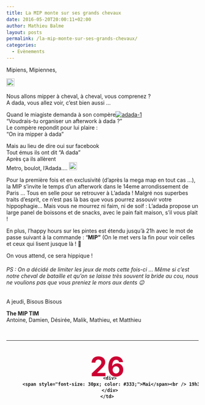 ```yaml
---
title: La MIP monte sur ses grands chevaux
date: 2016-05-20T20:00:11+02:00
author: Mathieu Balme
layout: posts
permalink: /la-mip-monte-sur-ses-grands-chevaux/
categories:
  - Evènements
---
```

Mipiens, Mipiennes,

<img class="alignleft" src="https://upload.wikimedia.org/wikipedia/commons/thumb/3/35/Simple_Music.svg/2000px-Simple_Music.svg.png" width="21" height="21" /> 

Nous allons mipper à cheval, à cheval, vous comprenez ?  
A dada, vous allez voir, c&#8217;est bien aussi &#8230;

Quand le miagiste demanda à son compère[<img class="size-medium wp-image-3575 alignright" src="/assets/uploads/2016/05/adada-1-300x190.jpg" alt="adada-1" width="300" height="190" srcset="/assets/uploads/2016/05/adada-1-300x190.jpg 300w, /assets/uploads/2016/05/adada-1-768x487.jpg 768w, /assets/uploads/2016/05/adada-1.jpg 890w" sizes="(max-width: 300px) 100vw, 300px" />](/assets/uploads/2016/05/adada-1.jpg)  
&#8220;Voudrais-tu organiser un afterwork à dada ?&#8221;  
Le compère repondit pour lui plaire :  
&#8220;On ira mipper à dada&#8221;

Mais au lieu de dire oui sur facebook  
Tout émus ils ont dit &#8220;A dada&#8221;  
Après ça ils allèrent  
Metro, boulot, l&#8217;Adada&#8230;. <img class="alignnone" src="https://upload.wikimedia.org/wikipedia/commons/thumb/3/35/Simple_Music.svg/2000px-Simple_Music.svg.png" width="21" height="21" />

Pour la première fois et en exclusivité (d&#8217;après la mega map en tout cas &#8230;), la MIP s&#8217;invite le temps d&#8217;un afterwork dans le 14eme arrondissement de Paris &#8230; Tous en selle pour se retrouver à L&#8217;adada ! Malgré nos superbes traits d&#8217;esprit, ce n&#8217;est pas là bas que vous pourrez assouvir votre hippophagie&#8230; Mais vous ne mourrez ni faim, ni de soif : L&#8217;adada propose un large panel de boissons et de snacks, avec le pain fait maison, s&#8217;il vous plait !

En plus, l&#8217;happy hours sur les pintes est étendu jusqu&#8217;à 21h avec le mot de passe suivant à la commande : &#8220;**MIP&#8221;** (On le met vers la fin pour voir celles et ceux qui lisent jusque là ! 🙂

On vous attend, ce sera hippique !

###### _PS : On a décidé de limiter les jeux de mots cette fois-ci &#8230; Même si c&#8217;est notre cheval de bataille et qu&#8217;on se laisse très souvent la bride au cou, nous ne voulions pas que vous preniez le mors aux dents 😉_

A jeudi, Bisous Bisous

**The MIP TIM**  
Antoine, Damien, Désirée, Malik, Mathieu, et Matthieu

&nbsp;

<table style="height: 154px;" width="657">
  <tr>
    <td style="padding: 10px; width: 120px; font-weight: bold; vertical-align: middle; text-align: center;">
      <div style="height: 50px; font-size: 70px; color: #cc0033; margin-top: 15px;">
        26
      </div>
      
      <div>
        <span style="font-size: 30px; color: #333;">Mai</span><br /> 19h30
      </div>
    </td>
    
    <td style="padding: 0px; width: 225px; font-weight: bold; font-size: 20px; vertical-align: middle;">
      <p style="text-align: center;">
        <a href="https://www.facebook.com/LAdada-bar-191075480964078/" target="_blank">L&#8217;Adada Bar</a><br /> <a title="L'Adada Bar" href="#">15 Rue du Maine 75014 Paris</a><br /> <a href="https://citymapper.com/go/o9khtd" target="_blank"><img src="https://static.citymapper.com/img/embed/GetMeThere_Citymapper.png" alt="Get directions with Citymapper" /></a>
      </p>
    </td>
    
    <td style="padding-left: 20px; width: 200px; font-weight: bold; font-size: 20px; vertical-align: middle; text-align: left;">
      <a href="/assets/uploads/2010/10/m4.gif" rel="attachment wp-att-258"><img class="alignnone size-full wp-image-258" src="/assets/uploads/2010/10/m4.gif" alt="Ligne 2" width="21" height="21" /></a><a href="/assets/uploads/2010/10/m6.gif"><img class="alignnone size-full wp-image-274" src="/assets/uploads/2010/10/m6.gif" alt="m6" width="21" height="21" /></a><a href="/assets/uploads/2010/10/m12.gif"><img class="alignnone size-full wp-image-281" src="/assets/uploads/2010/10/m12.gif" alt="m12" width="21" height="21" /></a><a href="/assets/uploads/2010/10/m13.gif"><img class="alignnone size-full wp-image-282" src="/assets/uploads/2010/10/m13.gif" alt="m13" width="21" height="21" /></a>Montparnasse &#8211; Bienvenüe
    </td>
  </tr>
</table>

&nbsp;
